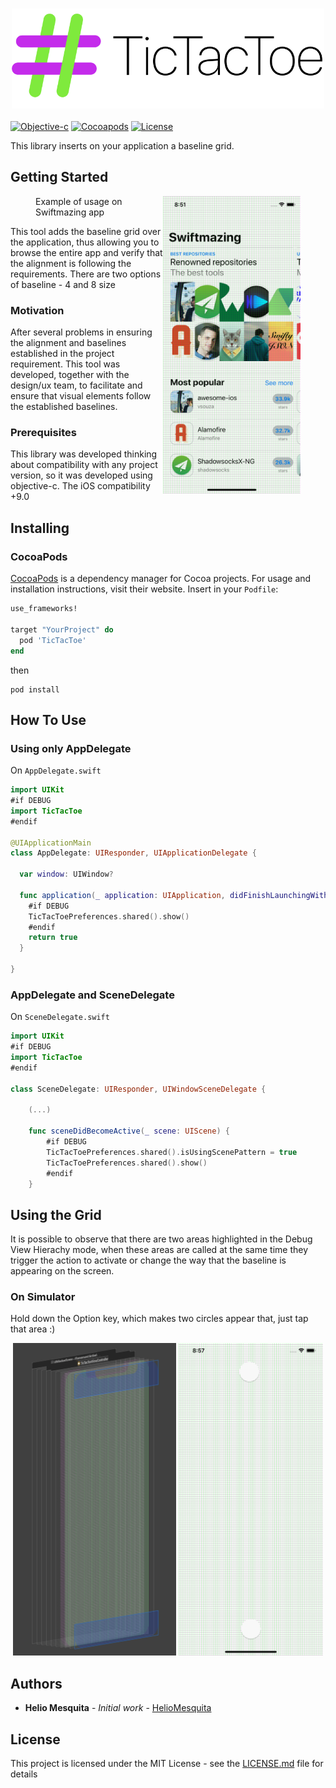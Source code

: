 <h3 align="center">
  <a href="https://github.com/HelioMesquita/TicTacToe/blob/master/.assets/logo.png">
    <img src="https://github.com/HelioMesquita/TicTacToe/blob/master/.assets/logo.png?raw=true" alt="TicTacToe Logo" width="500">
  </a>
</h3>

[![Objective-c](https://img.shields.io/badge/Objective--c-language-blue)](https://developer.apple.com/library/archive/documentation/Cocoa/Conceptual/ProgrammingWithObjectiveC/Introduction/Introduction.html)
[![Cocoapods](https://img.shields.io/badge/Cocoapods-compatible-orange)](https://cocoapods.org)
[![License](https://img.shields.io/badge/license-MIT-brightgreen.svg?style=flat)](https://github.com/HelioMesquita/TicTacToe/blob/master/LICENSE)

This library inserts on your application a baseline grid.

## Getting Started

<figure>
  <img src="https://github.com/HelioMesquita/TicTacToe/blob/master/.assets/exampleApp.png" align="right" title="Example" width="220  " height="476">
  <figcaption>Example of usage on Swiftmazing app</figcaption>
</figure>

This tool adds the baseline grid over the application, thus allowing you to browse the entire app and verify that the alignment is following the requirements. There are two options of baseline - 4 and 8 size

### Motivation 

After several problems in ensuring the alignment and baselines established in the project requirement. This tool was developed, together with the design/ux team, to facilitate and ensure that visual elements follow the established baselines.

### Prerequisites

This library was developed thinking about compatibility with any project version, so it was developed using objective-c. The iOS compatibility +9.0

## Installing

### CocoaPods

[CocoaPods](https://cocoapods.org) is a dependency manager for Cocoa projects. For usage and installation instructions, visit their website. Insert in your `Podfile`:

```ruby
use_frameworks!

target "YourProject" do
  pod 'TicTacToe'
end
```

then

```
pod install
```

## How To Use

### Using only AppDelegate

On `AppDelegate.swift` 

```swift
import UIKit
#if DEBUG
import TicTacToe
#endif

@UIApplicationMain
class AppDelegate: UIResponder, UIApplicationDelegate {

  var window: UIWindow?

  func application(_ application: UIApplication, didFinishLaunchingWithOptions launchOptions: [UIApplication.LaunchOptionsKey: Any]?) -> Bool {
    #if DEBUG
    TicTacToePreferences.shared().show()
    #endif
    return true
  }

}
```

### AppDelegate and SceneDelegate

On `SceneDelegate.swift`

```swift
import UIKit
#if DEBUG
import TicTacToe
#endif

class SceneDelegate: UIResponder, UIWindowSceneDelegate {

    (...)

    func sceneDidBecomeActive(_ scene: UIScene) {
        #if DEBUG
        TicTacToePreferences.shared().isUsingScenePattern = true
        TicTacToePreferences.shared().show()
        #endif
    }

```

## Using the Grid

It is possible to observe that there are two areas highlighted in the Debug View Hierachy mode, when these areas are called at the same time they trigger the action to activate or change the way that the baseline is appearing on the screen.

### On Simulator

Hold down the Option key, which makes two circles appear that, just tap that area :)

<p align="center">
    <img src="https://github.com/HelioMesquita/TicTacToe/blob/master/.assets/debugMode.png" height="500" max-width="40%" alt="Debug mode" />
    <img src="https://github.com/HelioMesquita/TicTacToe/blob/master/.assets/twoTaps.png" height="500" max-width="40%" alt="Two taps" />
</p>

## Authors

* **Helio Mesquita** - *Initial work* - [HelioMesquita](https://github.com/HelioMesquita)

## License

This project is licensed under the MIT License - see the [LICENSE.md](LICENSE.md) file for details